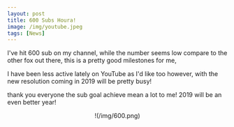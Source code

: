 ```yaml
---
layout: post
title: 600 Subs Houra!
image: /img/youtube.jpeg
tags: [News]
---
```


I've hit 600 sub on my channel, while the number seems low compare to the other fox out there, this is a pretty good milestones for me,

I have been less active lately on YouTube as I'd like too however, with the new resolution coming in 2019 will be pretty busy!

thank you everyone the sub goal achieve mean a lot to me! 2019 will be an even better year!

<center>!(/img/600.png)</center>
